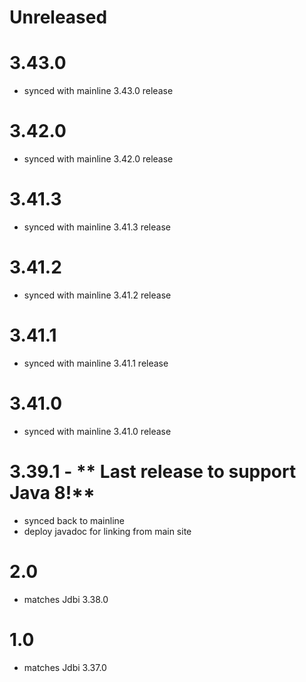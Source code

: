 # Unreleased

# 3.43.0
* synced with mainline 3.43.0 release

# 3.42.0
* synced with mainline 3.42.0 release

# 3.41.3
* synced with mainline 3.41.3 release

# 3.41.2
* synced with mainline 3.41.2 release

# 3.41.1
* synced with mainline 3.41.1 release

# 3.41.0
* synced with mainline 3.41.0 release

# 3.39.1 - ** Last release to support Java 8!**
* synced back to mainline
* deploy javadoc for linking from main site

# 2.0
* matches Jdbi 3.38.0

# 1.0
* matches Jdbi 3.37.0

